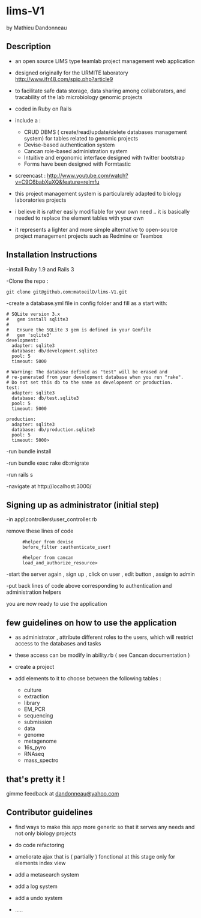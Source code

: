 lims-V1
=======
by Mathieu Dandonneau

Description
---------------

- an open source LIMS type teamlab project management web application

- designed originally for the URMITE laboratory http://www.ifr48.com/spip.php?article9

- to facilitate safe data storage, data sharing among collaborators, and tracability of the lab microbiology genomic projects

- coded in Ruby on Rails

- include a :

    + CRUD DBMS ( create/read/update/delete databases management system) for tables related to genomic projects
    + Devise-based authentication system
    + Cancan role-based administration system
    + Intuitive and ergonomic interface designed with twitter bootstrap
    + Forms have been designed with Formtastic
    
- screencast : http://www.youtube.com/watch?v=C9C6babXuXQ&feature=relmfu

- this project management system is particularely adapted to biology laboratories projects

- i believe it is rather easily modifiable for your own need .. it is basically needed to replace the element tables with your own

- it represents a lighter and more simple alternative to open-source project management projects such as Redmine or Teambox

Installation Instructions
------------------------

-install Ruby 1.9 and Rails 3

-Clone the repo :

    git clone git@github.com:matoeilD/lims-V1.git

-create a database.yml file in config folder and fill as a start with:

    # SQLite version 3.x
    #   gem install sqlite3
    #
    #   Ensure the SQLite 3 gem is defined in your Gemfile
    #   gem 'sqlite3'
    development:
      adapter: sqlite3
      database: db/development.sqlite3
      pool: 5
      timeout: 5000

    # Warning: The database defined as "test" will be erased and
    # re-generated from your development database when you run "rake".
    # Do not set this db to the same as development or production.
    test:
      adapter: sqlite3
      database: db/test.sqlite3
      pool: 5
      timeout: 5000

    production:
      adapter: sqlite3
      database: db/production.sqlite3
      pool: 5
      timeout: 5000>
  
-run
    bundle install

-run
    bundle exec rake db:migrate

-run
    rails s

-navigate at http://localhost:3000/
   


Signing up as administrator  (initial step)
---------------------------

-in app\controllers\user_controller.rb

remove these lines of code

          #helper from devise
          before_filter :authenticate_user!
  
          #helper from cancan
          load_and_authorize_resource>
 
-start the server again , sign up , click on user , edit button , assign to admin

-put back lines of code above corresponding to authentication and administration helpers

you are now ready to use the application

few guidelines on how to use the application
-----------------------------------------------
- as administrator , attribute different roles to the users, which will restrict access to the databases and tasks

- these access can be modify in ability.rb ( see Cancan documentation )

- create a project

- add elements to it to choose between the following tables :

    + culture
    + extraction
    + library
    + EM_PCR
    + sequencing
    + submission
    + data
    + genome
    + metagenome
    + 16s_pyro
    + RNAseq
    + mass_spectro

that's pretty it !
----------------------
gimme feedback at dandonneau@yahoo.com


Contributor guidelines
----------------------------

- find ways to make this app more generic so that it serves any needs and not only biology projects

- do code refactoring

- ameliorate ajax that is ( partially ) fonctional at this stage only for elements index view

- add a metasearch system

- add a log system

- add a undo system

- .....






